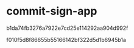 # commit-sign-app

b1da74fb3276a7922e7cd25e114292aa904d992f

f010f5d8f86655b55166142bf322d5d1b6945b1a
